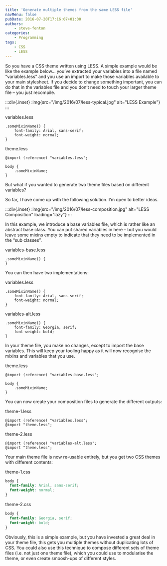```yaml
---
title: 'Generate multiple themes from the same LESS file'
navMenu: false
pubDate: 2016-07-20T17:16:07+01:00
authors:
    - steve-fenton
categories:
    - Programming
tags:
    - CSS
    - LESS
---
```


So you have a CSS theme written using LESS. A simple example would be like the example below… you’ve extracted your variables into a file named “variables.less” and you use an import to make those variables available to your main stylesheet. If you decide to change something important, you can do that in the variables file and you don’t need to touch your larger theme file – you just recompile.

:::div{.inset}
:img{src="/img/2016/07/less-typical.jpg" alt="LESS Example"}
:::

variables.less

```less
.someMixinName() {
    font-family: Arial, sans-serif;
    font-weight: normal;
}
```

theme.less

```less
@import (reference) "variables.less";

body {
    .someMixinName;
}
```

But what if you wanted to generate two theme files based on different variables?

So far, I have come up with the following solution. I’m open to better ideas.

:::div{.inset}
:img{src="/img/2016/07/less-composition.jpg" alt="LESS Composition" loading="lazy"}
:::

In this example, we introduce a base variables file, which is rather like an abstract base class. You can put shared variables in here – but you would leave some mixins empty to indicate that they need to be implemented in the “sub classes”.

variables-base.less

```less
.someMixinName() {
}
```

You can then have two implementations:

variables.less

```less
.someMixinName() {
    font-family: Arial, sans-serif;
    font-weight: normal;
}
```

variables-alt.less

```less
.someMixinName() {
    font-family: Georgia, serif;
    font-weight: bold;
}
```

In your theme file, you make no changes, except to import the base variables. This will keep your tooling happy as it will now recognise the mixins and variables that you use.

theme.less

```less
@import (reference) "variables-base.less";

body {
    .someMixinName;
}
```

You can now create your composition files to generate the different outputs:

theme-1.less

```less
@import (reference) "variables.less";
@import "theme.less";
```

theme-2.less

```less
@import (reference) "variables-alt.less";
@import "theme.less";
```

Your main theme file is now re-usable entirely, but you get two CSS themes with different contents:

theme-1.css

```css
body {
  font-family: Arial, sans-serif;
  font-weight: normal;
}
```

theme-2.css

```css
body {
  font-family: Georgia, serif;
  font-weight: bold;
}
```

Obviously, this is a simple example, but you have invested a great deal in your theme file, this gets you multiple themes without duplicating lots of CSS. You could also use this technique to compose different sets of theme files (i.e. not just one theme file), which you could use to modularise the theme, or even create smoosh-ups of different styles.